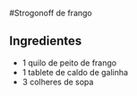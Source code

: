#Strogonoff de frango
## **Ingredientes**

  - 1 quilo de peito de frango
  - 1 tablete de caldo de galinha
  - 3 colheres de sopa 
